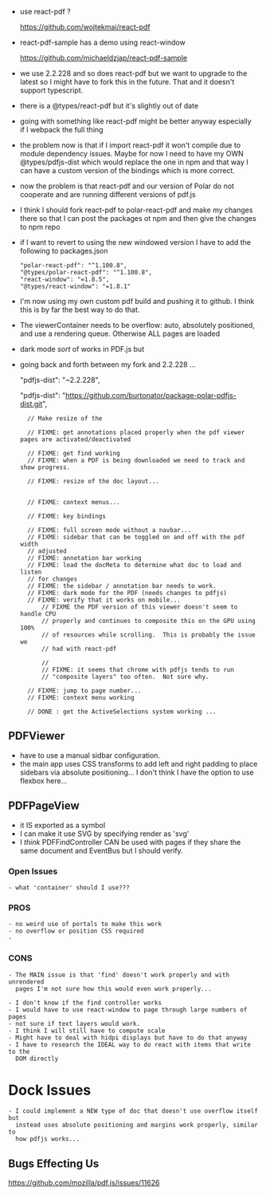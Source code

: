 - use react-pdf ?

    https://github.com/wojtekmaj/react-pdf

- react-pdf-sample has a demo using react-window

    https://github.com/michaeldzjap/react-pdf-sample

- we use 2.2.228 and so does react-pdf but we want to upgrade to the 
  latest so I might have to fork this in the future.  That and 
  it doesn't support typescript.

- there is a @types/react-pdf but it's slightly out of date

- going with something like react-pdf might be better anyway especially  
  if I webpack the full thing

- the problem now is that if I import react-pdf it won't compile due to module 
  dependency issues. Maybe for now I need to have my OWN @types/pdfjs-dist 
  which would replace the one in npm and that way I can have a custom version
  of the bindings which is more correct.

- now the problem is that react-pdf and our version of Polar do not cooperate 
  and are running different versions of pdf.js

- I think I should fork react-pdf to polar-react-pdf and make my changes
  there so that I can post the packages ot npm and then give the changes 
  to npm repo

- if I want to revert to using the new windowed version I have to add the following
  to packages.json
  
      "polar-react-pdf": "^1.100.8",
      "@types/polar-react-pdf": "^1.100.8",
      "react-window": "=1.8.5",
      "@types/react-window": "=1.8.1"


- I'm now using my own custom pdf build and pushing it to github.  I think this
  is by far the best way to do that. 

- The viewerContainer needs to be overflow: auto, absolutely positioned, and use
  a rendering queue.  Otherwise ALL pages are loaded
  
- dark mode *sort* of works in PDF.js but 

- going back and forth between my fork and 2.2.228 ... 

    "pdfjs-dist": "~2.2.228",

    "pdfjs-dist": "https://github.com/burtonator/package-polar-pdfjs-dist.git",


        // Make resize of the 

        // FIXME: get annotations placed properly when the pdf viewer pages are activated/deactivated

        // FIXME: get find working
        // FIXME: when a PDF is being downloaded we need to track and show progress.
        
        // FIXME: resize of the doc layout... 

        
        // FIXME: context menus... 
        
        // FIXME: key bindings

        // FIXME: full screen mode without a navbar...
        // FIXME: sidebar that can be toggled on and off with the pdf width
        // adjusted
        // FIXME: annotation bar working
        // FIXME: load the docMeta to determine what doc to load and listen
        // for changes
        // FIXME: the sidebar / annotation bar needs to work.
        // FIXME: dark mode for the PDF (needs changes to pdfjs)
        // FIXME: verify that it works on mobile...
            // FIXME the PDF version of this viewer doesn't seem to handle CPU
            // properly and continues to composite this on the GPU using 100%
            // of resources while scrolling.  This is probably the issue we
            // had with react-pdf

            //
            // FIXME: it seems that chrome with pdfjs tends to run
            // "composite layers" too often.  Not sure why.

        // FIXME: jump to page number... 
        // FIXME: context menu working

        // DONE : get the ActiveSelections system working ... 


## PDFViewer

 - have to use a manual sidbar configuration.
 - the main app uses CSS transforms to add left and right padding to place
   sidebars via absolute positioning... I don't think I have the option to use
   flexbox here... 
 

## PDFPageView 

- it IS exported as a symbol
- I can make it use SVG by specifying render as 'svg'
- I *think* PDFFindController CAN be used with pages if they share the same
  document and EventBus but I should verify. 


### Open Issues

    - what 'container' should I use??? 

### PROS
    - no weird use of portals to make this work
    - no overflow or position CSS required
    - 
    
### CONS

    - The MAIN issue is that 'find' doesn't work properly and with unrendered 
      pages I'm not sure how this would even work properly... 

    - I don't know if the find controller works
    - I would have to use react-window to page through large numbers of pages
    - not sure if text layers would work.
    - I think I will still have to compute scale
    - Might have to deal with hidpi displays but have to do that anyway
    - I have to research the IDEAL way to do react with items that write to the
      DOM directly

# Dock Issues

    - I could implement a NEW type of doc that doesn't use overflow itself but 
      instead uses absolute positioning and margins work properly, similar to 
      how pdfjs works... 


## Bugs Effecting Us

https://github.com/mozilla/pdf.js/issues/11626


